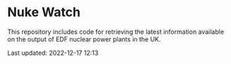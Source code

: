 # Nuke Watch

This repository includes code for retrieving the latest information available on the output of EDF nuclear power plants in the UK.

Last updated: 2022-12-17 12:13